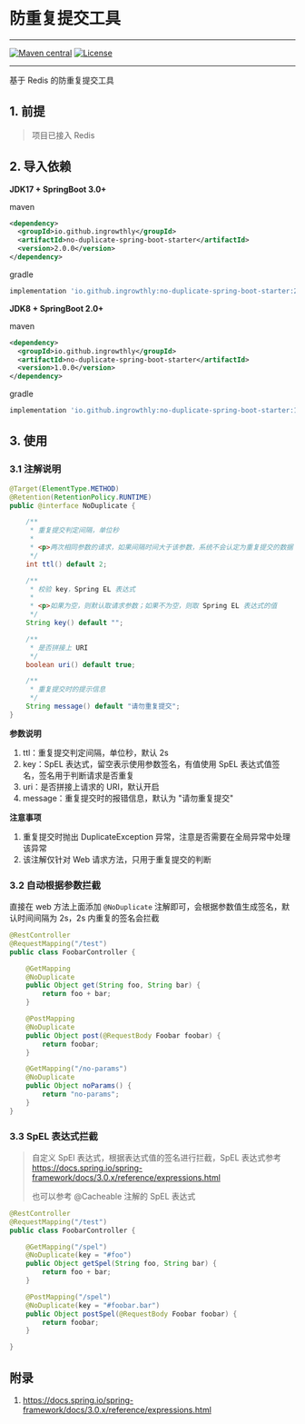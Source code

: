 # 防重复提交工具

---

[![Maven central](https://maven-badges.herokuapp.com/maven-central/io.github.ingrowthly/no-duplicate-spring-boot-starter/badge.svg)](https://maven-badges.herokuapp.com/maven-central/org.mybatis/mybatis-spring)
[![License](https://img.shields.io/:license-apache-brightgreen.svg)](https://www.apache.org/licenses/LICENSE-2.0.html)

---

基于 Redis 的防重复提交工具

## 1. 前提
> 项目已接入 Redis

## 2. 导入依赖

**JDK17 + SpringBoot 3.0+**

maven
```xml
<dependency>
  <groupId>io.github.ingrowthly</groupId>
  <artifactId>no-duplicate-spring-boot-starter</artifactId>
  <version>2.0.0</version>
</dependency>
```

gradle
```groovy
implementation 'io.github.ingrowthly:no-duplicate-spring-boot-starter:2.0.0'
```

**JDK8 + SpringBoot 2.0+**

maven
```xml
<dependency>
  <groupId>io.github.ingrowthly</groupId>
  <artifactId>no-duplicate-spring-boot-starter</artifactId>
  <version>1.0.0</version>
</dependency>
```

gradle
```groovy
implementation 'io.github.ingrowthly:no-duplicate-spring-boot-starter:1.0.0'
```
## 3. 使用

### 3.1 注解说明

```java
@Target(ElementType.METHOD)
@Retention(RetentionPolicy.RUNTIME)
public @interface NoDuplicate {

    /**
     * 重复提交判定间隔，单位秒
     *
     * <p>两次相同参数的请求，如果间隔时间大于该参数，系统不会认定为重复提交的数据
     */
    int ttl() default 2;

    /**
     * 校验 key，Spring EL 表达式
     *
     * <p>如果为空，则默认取请求参数；如果不为空，则取 Spring EL 表达式的值
     */
    String key() default "";

    /**
     * 是否拼接上 URI
     */
    boolean uri() default true;

    /**
     * 重复提交时的提示信息
     */
    String message() default "请勿重复提交";
}

```
**参数说明**
1. ttl：重复提交判定间隔，单位秒，默认 2s
2. key：SpEL 表达式，留空表示使用参数签名，有值使用 SpEL 表达式值签名，签名用于判断请求是否重复
3. uri：是否拼接上请求的 URI，默认开启
4. message：重复提交时的报错信息，默认为 "请勿重复提交"

**注意事项**
1. 重复提交时抛出 DuplicateException 异常，注意是否需要在全局异常中处理该异常
2. 该注解仅针对 Web 请求方法，只用于重复提交的判断

### 3.2 自动根据参数拦截

直接在 web 方法上面添加 `@NoDuplicate` 注解即可，会根据参数值生成签名，默认时间间隔为 2s，2s 内重复的签名会拦截

```java
@RestController
@RequestMapping("/test")
public class FoobarController {

    @GetMapping
    @NoDuplicate
    public Object get(String foo, String bar) {
        return foo + bar;
    }

    @PostMapping
    @NoDuplicate
    public Object post(@RequestBody Foobar foobar) {
        return foobar;
    }

    @GetMapping("/no-params")
    @NoDuplicate
    public Object noParams() {
        return "no-params";
    }
}

```

### 3.3 SpEL 表达式拦截

> 自定义 SpEl 表达式，根据表达式值的签名进行拦截，SpEL 表达式参考 https://docs.spring.io/spring-framework/docs/3.0.x/reference/expressions.html
> 
> 也可以参考 @Cacheable 注解的 SpEL 表达式

```java
@RestController
@RequestMapping("/test")
public class FoobarController {

    @GetMapping("/spel")
    @NoDuplicate(key = "#foo")
    public Object getSpel(String foo, String bar) {
        return foo + bar;
    }

    @PostMapping("/spel")
    @NoDuplicate(key = "#foobar.bar")
    public Object postSpel(@RequestBody Foobar foobar) {
        return foobar;
    }

}

```

## 附录
1. https://docs.spring.io/spring-framework/docs/3.0.x/reference/expressions.html
